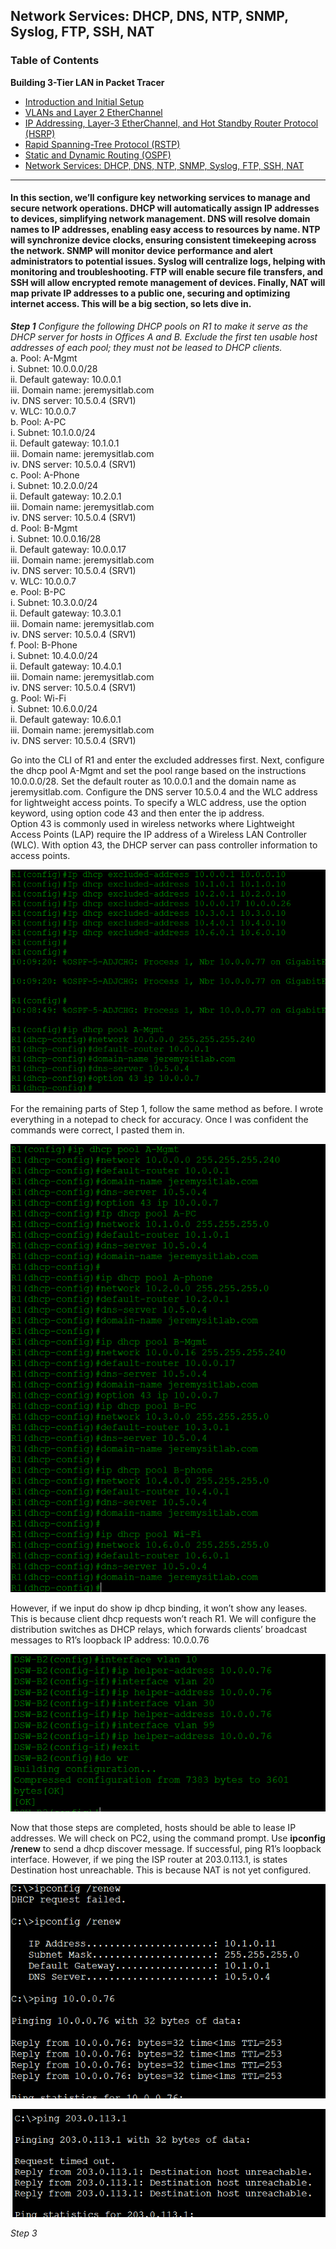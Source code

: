 ## Network Services: DHCP, DNS, NTP, SNMP, Syslog, FTP, SSH, NAT  

### Table of Contents

 <b>Building 3-Tier LAN in Packet Tracer</b>  
  - [Introduction and Initial Setup](https://github.com/GSecAwareness/LAN/blob/main/README.md)  
  - [VLANs and Layer 2 EtherChannel](https://github.com/GSecAwareness/LAN/blob/main/part2/part2.md)
  - [IP Addressing, Layer-3 EtherChannel, and Hot Standby Router Protocol (HSRP)](https://github.com/GSecAwareness/LAN/blob/main/part3/part3.md)
  - [Rapid Spanning-Tree Protocol (RSTP)](https://github.com/GSecAwareness/LAN/blob/main/part4/part4.md)  
  - [Static and Dynamic Routing (OSPF)](https://github.com/GSecAwareness/LAN/blob/main/part5/part5.md) 
  - [Network Services: DHCP, DNS, NTP, SNMP, Syslog, FTP, SSH, NAT](https://github.com/GSecAwareness/LAN/edit/main/part6/part6.md)
---

#### In this section, we’ll configure key networking services to manage and secure network operations. DHCP will automatically assign IP addresses to devices, simplifying network management. DNS will resolve domain names to IP addresses, enabling easy access to resources by name. NTP will synchronize device clocks, ensuring consistent timekeeping across the network. SNMP will monitor device performance and alert administrators to potential issues. Syslog will centralize logs, helping with monitoring and troubleshooting. FTP will enable secure file transfers, and SSH will allow encrypted remote management of devices. Finally, NAT will map private IP addresses to a public one, securing and optimizing internet access. This will be a big section, so lets dive in. 

***Step 1*** *Configure the following DHCP pools on R1 to make it serve as the DHCP server for hosts in Offices A and B. Exclude the first ten usable host addresses of each pool; they must not be leased to DHCP clients.*  
a. Pool: A-Mgmt  
   i. Subnet: 10.0.0.0/28  
   ii. Default gateway: 10.0.0.1  
   iii. Domain name: jeremysitlab.com  
   iv. DNS server: 10.5.0.4 (SRV1)  
   v. WLC: 10.0.0.7  
b. Pool: A-PC  
   i. Subnet: 10.1.0.0/24  
   ii. Default gateway: 10.1.0.1  
   iii. Domain name: jeremysitlab.com  
   iv. DNS server: 10.5.0.4 (SRV1)  
c. Pool: A-Phone  
   i. Subnet: 10.2.0.0/24  
   ii. Default gateway: 10.2.0.1  
   iii. Domain name: jeremysitlab.com  
   iv. DNS server: 10.5.0.4 (SRV1)  
d. Pool: B-Mgmt  
   i. Subnet: 10.0.0.16/28  
   ii. Default gateway: 10.0.0.17  
   iii. Domain name: jeremysitlab.com  
   iv. DNS server: 10.5.0.4 (SRV1)  
   v. WLC: 10.0.0.7   
e. Pool: B-PC  
   i. Subnet: 10.3.0.0/24  
   ii. Default gateway: 10.3.0.1  
   iii. Domain name: jeremysitlab.com  
   iv. DNS server: 10.5.0.4 (SRV1)  
f. Pool: B-Phone  
   i. Subnet: 10.4.0.0/24  
   ii. Default gateway: 10.4.0.1   
   iii. Domain name: jeremysitlab.com  
   iv. DNS server: 10.5.0.4 (SRV1)  
g. Pool: Wi-Fi  
   i. Subnet: 10.6.0.0/24  
   ii. Default gateway: 10.6.0.1  
   iii. Domain name: jeremysitlab.com  
   iv. DNS server: 10.5.0.4 (SRV1)  

Go into the CLI of R1 and enter the excluded addresses first. Next, configure the dhcp pool A-Mgmt and set the pool range based on the instructions 10.0.0.0/28. Set the default router as 10.0.0.1 and the domain name as jeremysitlab.com. Configure the DNS server 10.5.0.4 and the WLC address for lightweight access points. To specify a WLC address, use the option keyword, using option code 43 and then enter the ip address.   
Option 43 is commonly used in wireless networks where Lightweight Access Points (LAP) require the IP address of a Wireless LAN Controller (WLC). With option 43, the DHCP server can pass controller information to access points.  

![get-content](https://github.com/GSecAwareness/LAN/blob/main/part6/1%20dhcp.PNG)  
   
For the remaining parts of Step 1, follow the same method as before. I wrote everything in a notepad to check for accuracy. Once I was confident the commands were correct, I pasted them in.  

![get-content](https://github.com/GSecAwareness/LAN/blob/main/part6/2%20dhcp.PNG)     

However, if we input do show ip dhcp binding, it won’t show any leases. This is because client dhcp requests won’t reach R1. We will configure the distribution switches as DHCP relays, which forwards clients’ broadcast messages to R1’s loopback IP address: 10.0.0.76  

![get-content](https://github.com/GSecAwareness/LAN/blob/main/part6/3%20dhcp.PNG)   

Now that those steps are completed, hosts should be able to lease IP addresses. We will check on PC2, using the command prompt. Use **ipconfig /renew** to send a dhcp discover message. If successful, ping R1’s loopback interface.  However, if we ping the ISP router at 203.0.113.1, is states Destination host unreachable. This is because NAT is not yet configured.  

![get-content](https://github.com/GSecAwareness/LAN/blob/main/part6/4%20ipconfig%20renew.PNG)  

![get-content](https://github.com/GSecAwareness/LAN/blob/main/part6/5%20ISP.PNG)  

*Step 3*

